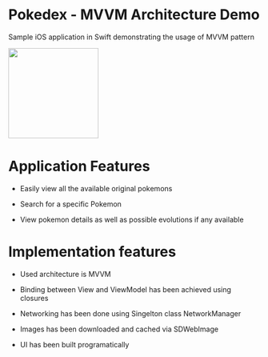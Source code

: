 # Pokedex - MVVM Architecture Demo 
Sample iOS application in Swift demonstrating the usage of MVVM pattern

<img src="https://github.com/Mrwhononumber/Images/blob/9760c471997b37428e26b40667852c6c0730cf5d/Images/PokedexDarkMode.gif" width="180">





# Application Features

* Easily view all the available original pokemons

* Search for a specific Pokemon

* View pokemon details as well as possible evolutions if any available

# Implementation features


* Used architecture is MVVM

* Binding between View and ViewModel has been achieved using closures

* Networking has been done using Singelton class NetworkManager

* Images has been downloaded and cached via SDWebImage

* UI has been built programatically


